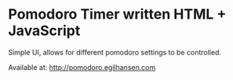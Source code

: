 # Pomodoro Timer written HTML + JavaScript #
Simple UI, allows for different pomodoro settings to be controlled.

Available at: http://pomodoro.egilhansen.com